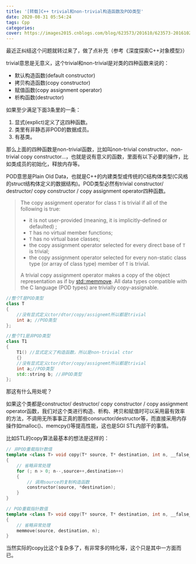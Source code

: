 ```yaml
---
title: '[转载]C++ trivial和non-trivial构造函数及POD类型'
date: 2020-08-31 05:54:24
tags: Cpp
categories:
cover: https://images2015.cnblogs.com/blog/623573/201610/623573-20161024233936593-703493344.png
---
```

<meta name="referrer" content="no-referrer" />


最近正纠结这个问题就转过来了，做了点补充（参考《深度探索C++对象模型》）

trivial意思是无意义，这个trivial和non-trivial是对类的四种函数来说的：

- 默认构造函数(default constructor)
- 拷贝构造函数(copy constructor)
- 赋值函数(copy assignment operator)
- 析构函数(destructor)

如果至少满足下面3条里的一条：

1. 显式(explict)定义了这四种函数。
2. 类里有非静态非POD的数据成员。
3. 有基类。

那么上面的四种函数是non-trivial函数，比如叫non-trivial constructor、non-trivial copy constructor…，也就是说有意义的函数，里面有以下必要的操作，比如类成员的初始化，释放内存等。

POD意思是Plain Old Data，也就是C++的内建类型或传统的C结构体类型(C风格的struct结构体定义的数据结构)。POD类型必然有trivial constructor/ destructor/ copy constructor / copy assignment operator四种函数。

> The copy assignment operator for class `T` is trivial if all of the following is true:
>
> - it is not user-provided (meaning, it is implicitly-defined or defaulted) ;
> - `T` has no virtual member functions;
> - `T` has no virtual base classes;
> - the copy assignment operator selected for every direct base of `T` is trivial;
> - the copy assignment operator selected for every non-static class type (or array of class type) member of `T` is trivial.
>
> A trivial copy assignment operator makes a copy of the object representation as if by [std::memmove](https://en.cppreference.com/w/cpp/string/byte/memmove). All data types compatible with the C language (POD types) are trivially copy-assignable.

```cpp
//整个T是POD类型
class T
{
    //没有显式定义ctor/dtor/copy/assignemt所以都是trivial
    int a; //POD类型
};

//整个T1是非POD类型
class T1
{
    T1() //显式定义了构造函数，所以是non-trivial ctor
    {}
    //没有显式定义ctor/dtor/copy/assignemt所以都是trivial
    int a;//POD类型
    std::string b; //非POD类型
};
```

那这有什么用处呢？

如果这个类都是constructor/ destructor/ copy constructor / copy assignment operator函数，我们对这个类进行构造、析构、拷贝和赋值时可以采用最有效率的方法，不调用无所事事正真的那些consructor/destructor等，而直接采用内存操作如malloc()、memcpy()等提高性能，这也是SGI STL内部干的事情。

比如STL的copy算法最基本的想法是这样的：

 

```cpp
// 非POD重载指针数值
template <class T> void copy(T* source, T* destination, int n, __false_type)
{
    // 省略异常处理
    for (; n > 0; n--,source++,destination++)
    {
        // 调用source的复制构造函数
        constructor(source, *destination);
    }
}

// POD重载指针数值
template <class T> void copy(T* source, T* destination, int n, __false_type)
{
    // 省略异常处理
    memmove(source, destination, n);
}
```

当然实际的copy比这个复杂多了，有非常多的特化等，这个只是其中一方面而已。